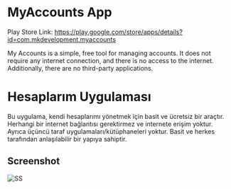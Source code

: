 # MyAccounts App
Play Store Link: https://play.google.com/store/apps/details?id=com.mkdevelopment.myaccounts

My Accounts is a simple, free tool for managing accounts. It does not require any internet connection, and there is no access to the internet. Additionally, there are no third-party applications.

# Hesaplarım Uygulaması
Bu uygulama, kendi hesaplarımı yönetmek için basit ve ücretsiz bir araçtır. Herhangi bir internet bağlantısı gerektirmez ve internete erişim yoktur. Ayrıca üçüncü taraf uygulamaları/kütüphaneleri yoktur.
Basit ve herkes tarafından anlaşılabilir bir yapıya sahiptir.

## Screenshot
![SS](https://github.com/4d7568616d6d6564/MyAccounts/assets/161304404/d069ca7e-42af-40ba-a49c-720c3984024a)
